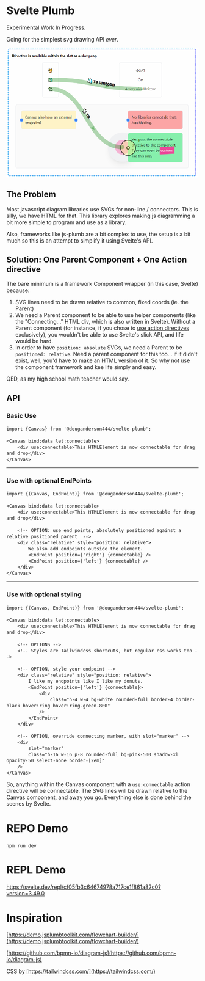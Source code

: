 # Svelte Plumb

Experimental Work In Progress.

Going for the simplest svg drawing API _ever_.

![Demo](static/thumb.png)

## The Problem

Most javascript diagram libraries use SVGs for non-line / connectors. This is silly, we have HTML for that. This library explores making js diagramming a bit more simple to program and use as a library.

Also, frameworks like js-plumb are a bit complex to use, the setup is a bit much so this is an attempt to simplify it using Svelte's API.

## Solution: One Parent Component + One Action directive

The bare minimum is a framework Component wrapper (in this case, Svelte) because:

1. SVG lines need to be drawn relative to common, fixed coords (ie. the Parent)
2. We need a Parent component to be able to use helper components (like the "Connecting..." HTML div, which is also written in Svelte). Without a Parent component (for instance, if you chose to [use action directives](https://svelte.dev/docs#template-syntax-element-directives-use-action) exclusively), you wouldn't be able to use Svelte's slick API, and life would be hard.
3. In order to have `position: absolute` SVGs, we need a Parent to be `positioned: relative`. Need a parent component for this too... if it didn't exist, well, you'd have to make an HTML version of it. So why not use the component framework and kee life simply and easy.

QED, as my high school math teacher would say.

## API

### Basic Use

```svelte
import {Canvas} from '@douganderson444/svelte-plumb';

<Canvas bind:data let:connectable>
	<div use:connectable>This HTMLElement is now connectable for drag and drop</div>
</Canvas>
```

<hr>

### Use with optional EndPoints

```svelte
import {(Canvas, EndPoint)} from '@douganderson444/svelte-plumb';

<Canvas bind:data let:connectable>
	<div use:connectable>This HTMLElement is now connectable for drag and drop</div>

	<!-- OPTION: use end points, absolutely positioned against a relative positioned parent  -->
	<div class="relative" style="position: relative">
		We also add endpoints outside the element.
		<EndPoint position={'right'} {connectable} />
		<EndPoint position={'left'} {connectable} />
	</div>
</Canvas>
```

<hr>

### Use with optional styling

```svelte
import {(Canvas, EndPoint)} from '@douganderson444/svelte-plumb';

<Canvas bind:data let:connectable>
	<div use:connectable>This HTMLElement is now connectable for drag and drop</div>

	<!-- OPTIONS -->
	<!-- Styles are Tailwindcss shortcuts, but regular css works too -->

	<!-- OPTION, style your endpoint -->
	<div class="relative" style="position: relative">
		I like my endpoints like I like my donuts.
		<EndPoint position={'left'} {connectable}>
			<div
				class="h-4 w-4 bg-white rounded-full border-4 border-black hover:ring hover:ring-green-800"
			/>
		</EndPoint>
	</div>

	<!-- OPTION, override connecting marker, with slot="marker" -->
	<div
		slot="marker"
		class="h-16 w-16 p-8 rounded-full bg-pink-500 shadow-xl opacity-50 select-none border-[2em]"
	/>
</Canvas>
```

So, anything within the Canvas component with a `use:connectable` action directive will be connectable. The SVG lines will be drawn relative to the Canvas component, and away you go. Everything else is done behind the scenes by Svelte.

# REPO Demo

`npm run dev`

# REPL Demo

https://svelte.dev/repl/cf05fb3c64674978a717ce1f861a82c0?version=3.49.0

# Inspiration

[https://demo.jsplumbtoolkit.com/flowchart-builder/](https://demo.jsplumbtoolkit.com/flowchart-builder/)

[https://github.com/bpmn-io/diagram-js](https://github.com/bpmn-io/diagram-js)

CSS by [https://tailwindcss.com/](https://tailwindcss.com/)
